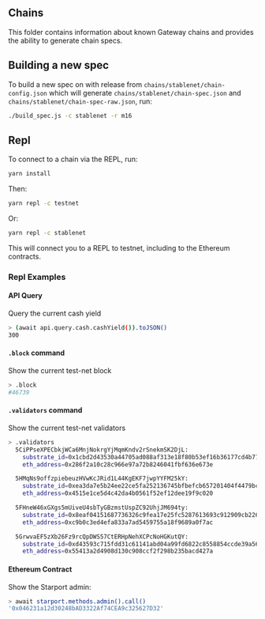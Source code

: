 
## Chains

This folder contains information about known Gateway chains and provides the ability to generate chain specs.

## Building a new spec

To build a new spec on <stablenet> with release <m16> from `chains/stablenet/chain-config.json` which will generate `chains/stablenet/chain-spec.json` and `chains/stablenet/chain-spec-raw.json`, run:

```sh
./build_spec.js -c stablenet -r m16
```

## Repl

To connect to a chain via the REPL, run:

```sh
yarn install
```

Then:

```sh
yarn repl -c testnet
```

Or:

```sh
yarn repl -c stablenet
```

This will connect you to a REPL to testnet, including to the Ethereum contracts.

### Repl Examples

#### API Query

Query the current cash yield

```sh
> (await api.query.cash.cashYield()).toJSON()
300
```

#### `.block` command

Show the current test-net block

```sh
> .block
#46739
```

#### `.validators` command

Show the current test-net validators

```sh
> .validators
  5CiPPseXPECbkjWCa6MnjNokrgYjMqmKndv2rSnekmSK2DjL:
    substrate_id=0x1cbd2d43530a44705ad088af313e18f80b53ef16b36177cd4b77b846f2a5f07c
    eth_address=0x286f2a10c28c966e97a72b8246041fbf636e673e

  5HMqNs9offzpiebeuzHVwKcJRid1L44KgEKF7jwpYYFM25kY:
    substrate_id=0xea3da7e5b24ee22ce5fa252136745bfbefcb657201404f4479bcbe42135e234c
    eth_address=0x4515e1ce5d4c42da4b0561f52ef12dee19f9c020

  5FHneW46xGXgs5mUiveU4sbTyGBzmstUspZC92UhjJM694ty:
    substrate_id=0x8eaf04151687736326c9fea17e25fc5287613693c912909cb226aa4794f26a48
    eth_address=0xc9b0c3ed4efa833a7ad5459755a18f9689a0f7ac

  5GrwvaEF5zXb26Fz9rcQpDWS57CtERHpNehXCPcNoHGKutQY:
    substrate_id=0xd43593c715fdd31c61141abd04a99fd6822c8558854ccde39a5684e7a56da27d
    eth_address=0x55413a2d4908d130c908ccf2f298b235bacd427a
```

#### Ethereum Contract

Show the Starport admin:

```sh
> await starport.methods.admin().call()
'0x046231a12d30248bAD3322Af74CEA9c325627D32'
```
